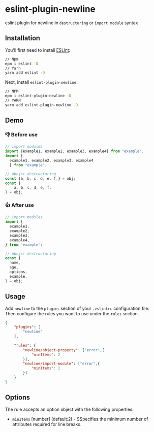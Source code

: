 # eslint-plugin-newline
eslint plugin for newline in `destructuring` or `import module` syntax

## Installation

You'll first need to install [ESLint](https://eslint.org/):

```sh
// Npm
npm i eslint -D
// Yarn
yarn add eslint -D
```

Next, install `eslint-plugin-newline`:

```sh
// NPM
npm i eslint-plugin-newline -D
// YARN
yarn add eslint-plugin-newline -D
```

## Demo
### :thumbsdown: Before use
```javascript
// import modules
import {example1, example2, example3, example4} from "example";
import {
  example1, example2, example3, example4
  } from "example";

// obejct destructuring
const {a, b, c, d, e, f,} = obj;
const {
    a, b, c, d, e, f,
} = obj;

```
### :thumbsup:  After use
```javascript
// import modules
import {
  example1,
  example2,
  example3,
  example4,
} from 'example';

// obejct destructuring
const {
  name,
  age,
  options,
  example,
} = obj;

```

## Usage

Add `newline` to the `plugins` section of your `.eslintrc` configuration file.
Then configure the rules you want to use under the `rules` section.

```json
{
    "plugins": [
        "newline"
    ],
    
    "rules": {
        "newline/object-property": ["error",{
            "minItems": 2
        }],
        "newline/import-module": ["error",{
            "minItems": 2
        }]
    }
}
```

## Options
The rule accepts an option object with the following properties:
* `minItems` [number] (default:2) - SSpecifies the minimum number of attributes required for line breaks.


